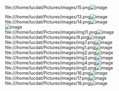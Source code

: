 file:///home/lucdat/Pictures/images/15.png![image](https://user-images.githubusercontent.com/62063013/164953867-00fe39cc-bd75-4cba-9d89-f4cc839c6992.png)
  
  
file:///home/lucdat/Pictures/images/13.png![image](https://user-images.githubusercontent.com/62063013/164953886-7baeb7ff-79b9-4d8b-8834-eb2f43fc2fc7.png)  
file:///home/lucdat/Pictures/images/14.png![image](https://user-images.githubusercontent.com/62063013/164953896-998c402b-162c-448b-b1ba-ed2eb2886cf1.png)  
![image](https://user-images.githubusercontent.com/62063013/164953959-da56f585-dd31-4eca-b81f-a0f86caa32b9.png)  
file:///home/lucdat/Pictures/images/img11.png![image](https://user-images.githubusercontent.com/62063013/164953995-90ac0d74-c7f3-40d3-8d8e-c37cf21a261c.png)  
file:///home/lucdat/Pictures/images/9.png![image](https://user-images.githubusercontent.com/62063013/164954013-a02cf220-1504-4a0f-bdeb-ed24b3316cca.png)  
file:///home/lucdat/Pictures/images/img7.png![image](https://user-images.githubusercontent.com/62063013/164954084-34bd2ffa-5757-4282-9f54-7f0609538a8f.png)  
file:///home/lucdat/Pictures/images/img1.png![image](https://user-images.githubusercontent.com/62063013/164954027-e01c1577-867c-4d2d-a3cf-dcff9dce5ee9.png)  
file:///home/lucdat/Pictures/images/img2.png![image](https://user-images.githubusercontent.com/62063013/164954033-11e8f97c-e67a-42c3-9032-d48b58c6e725.png)  
file:///home/lucdat/Pictures/images/img3.png![image](https://user-images.githubusercontent.com/62063013/164954037-ddb6eb9d-324e-42d1-b3eb-19d1c9891aee.png)  
file:///home/lucdat/Pictures/images/img4.png![image](https://user-images.githubusercontent.com/62063013/164954044-bf4b5aa4-a15e-4203-827e-e3f109af640d.png)  
file:///home/lucdat/Pictures/images/img5.png![image](https://user-images.githubusercontent.com/62063013/164954053-33e2fc0f-64f7-479c-b324-755c8ea254c5.png)  
file:///home/lucdat/Pictures/images/16.png![image](https://user-images.githubusercontent.com/62063013/164954332-e41e092e-b39d-4f03-838a-fb3175be1bdc.png)  
file:///home/lucdat/Pictures/images/17.png![image](https://user-images.githubusercontent.com/62063013/164954337-2a89682c-8e55-4bf0-bdfe-4e602287d0a9.png)  
file:///home/lucdat/Pictures/images/18.png![image](https://user-images.githubusercontent.com/62063013/164954341-604d1245-0550-4770-8d03-0c78ce2e2d8d.png)  












